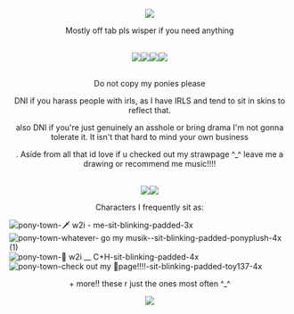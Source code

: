 
<p align="center"><img src=https://i.pinimg.com/736x/75/cc/dc/75ccdc6022f4a35678bddfff27fc1740.jpg></p>



  <p align ="center"> Mostly off tab pls wisper if you need anything
   <br><br>
<p align="center"><img src=https://64.media.tumblr.com/f9c4cab227f7f00b75b4d07957e9dc50/08285e6616a83c6f-21/s75x75_c1/52ad752cf9414368a7e1193a65e3bf7253505a79.gifv><img src=https://64.media.tumblr.com/f8d3540d6f13c326a3c887301af037b7/3c5627d4c46ff0c7-63/s75x75_c1/a92de56abb0e706680da54f6089b40e1cd4eb586.gif><img src=https://64.media.tumblr.com/f9067caba17dc829ccc8d54bebd9a201/184d832bfd5c32dc-b7/s75x75_c1/74b577d40083705a7bce0b430375a7b41c33c050.gifv><img src=https://64.media.tumblr.com/05bbdf187f41e802e25ded740f7aac88/0f284c719dffdbff-f5/s75x75_c1/b5bda8accf940b2e223da0a6e2bd82d6686f7416.gifv>
 <br><br>
 <p align="center">Do not copy my ponies please

 <p align="center">DNI if you harass people with irls, as I have IRLS and tend to sit in skins to reflect that.
 <p align="center">also DNI if you're just genuinely an asshole or bring drama I'm not gonna tolerate it. It isn't that hard to mind your own business
 <p align="center">. Aside from all that id love if u checked out my strawpage ^_^ leave me a drawing or recommend me music!!!!<br><br>
 <p align="center"> <img src=https://64.media.tumblr.com/59b98f924cb2d0dfa66a8dfe507de6cb/1178485fdfbcc34b-75/s250x400/2f3df3ddce2fecbf423e5c024ca6b2ef26cbc8c1.gifv><img src=https://64.media.tumblr.com/6e426e4aedde0370fdae1eeb114d4544/70882ed59854440f-80/s250x400/9fab4d97e8ccb2f9332e0874a0e52fbda5d4f5de.gifv>
  
   <p align="center"> Characters I frequently sit as:
     

![pony-town-🗡 w2i - me-sit-blinking-padded-3x](https://github.com/user-attachments/assets/b42412a7-737d-4192-8bc9-4c5154dca034) ![pony-town-whatever- go my musik--sit-blinking-padded-ponyplush-4x (1)](https://github.com/user-attachments/assets/5e5d6f3c-7bbb-497a-9ea9-a1b12bbe1258) ![pony-town-🦇 w2i __ C+H-sit-blinking-padded-4x](https://github.com/user-attachments/assets/64db26a4-5c37-4554-bc3e-0e35e2d83d73) ![pony-town-check out my 🍓page!!!!-sit-blinking-padded-toy137-4x](https://github.com/user-attachments/assets/332b6772-1315-4f48-a325-b2af7bc8528c)
 
   <p align="center"> + more!! these r just the ones most often ^_^



<p align="center"><img src=https://64.media.tumblr.com/58fa86c8207c113307968b400d7b2668/c70932fce588c2e5-e9/s100x200/8a6977391e69ef8cf067621867cc12cdcc0cb792.gifv>

